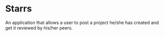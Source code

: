 # Starrs
An application that allows a user to post a project he/she has created and get it reviewed by his/her peers.
